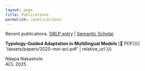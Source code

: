 ```yaml
---
layout: page
title: Publications
permalink: /publications/
---
```


Recent publications. [DBLP entry](https://dblp.org/pid/98/53.html) |  [Semantic Scholar](https://www.semanticscholar.org/author/Ndapandula-Nakashole/3115592)

**Typology-Guided Adaptation in Multilingual Models** [📄 PDF]({{ '/assets/papers/2025-moi-acl.pdf' | relative_url }})
  
Ndapa Nakashole  
ACL 2025



